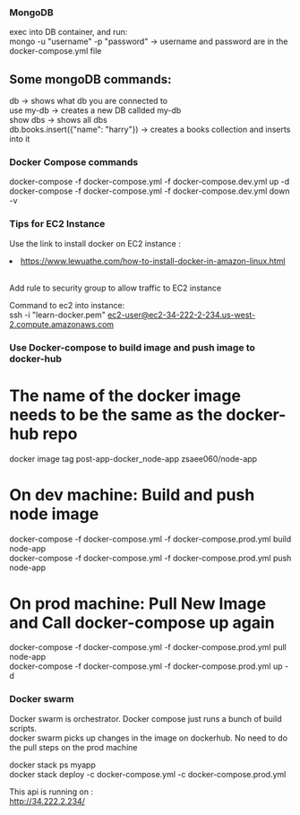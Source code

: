 ### MongoDB

exec into DB container, and run:</br>
mongo -u "username" -p "password" -> username and password are in the docker-compose.yml file</br>

## Some mongoDB commands:

db -> shows what db you are connected to </br>
use my-db -> creates a new DB callded my-db </br>
show dbs -> shows all dbs </br>
db.books.insert({"name": "harry"}) -> creates a books collection and inserts into it </br>

### Docker Compose commands

docker-compose -f docker-compose.yml -f docker-compose.dev.yml up -d </br>
docker-compose -f docker-compose.yml -f docker-compose.dev.yml down -v </br>

### Tips for EC2 Instance

Use the link to install docker on EC2 instance : <li>https://www.lewuathe.com/how-to-install-docker-in-amazon-linux.html </li> </br>

Add rule to security group to allow traffic to EC2 instance </br>

Command to ec2 into instance: </br>
ssh -i "learn-docker.pem" ec2-user@ec2-34-222-2-234.us-west-2.compute.amazonaws.com </br>

### Use Docker-compose to build image and push image to docker-hub </br>

# The name of the docker image needs to be the same as the docker-hub repo </br>

docker image tag post-app-docker_node-app zsaee060/node-app </br>

# On dev machine: Build and push node image </br>

docker-compose -f docker-compose.yml -f docker-compose.prod.yml build node-app </br>
docker-compose -f docker-compose.yml -f docker-compose.prod.yml push node-app </br>

# On prod machine: Pull New Image and Call docker-compose up again </br>

docker-compose -f docker-compose.yml -f docker-compose.prod.yml pull node-app </br>
docker-compose -f docker-compose.yml -f docker-compose.prod.yml up -d </br>

### Docker swarm </br>

Docker swarm is orchestrator. Docker compose just runs a bunch of build scripts. </br>
docker swarm picks up changes in the image on dockerhub. No need to do the pull steps on the prod machine </br>

docker stack ps myapp </br>
docker stack deploy -c docker-compose.yml -c docker-compose.prod.yml </br>

This api is running on : </br>
http://34.222.2.234/ </br>
